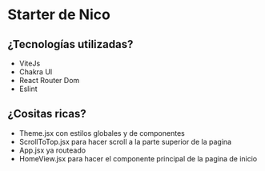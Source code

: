 # Starter de Nico

## ¿Tecnologías utilizadas?

-  ViteJs
-  Chakra UI
-  React Router Dom
-  Eslint

## ¿Cositas ricas?

-  Theme.jsx con estilos globales y de componentes
-  ScrollToTop.jsx para hacer scroll a la parte superior de la pagina
-  App.jsx ya routeado
-  HomeView.jsx para hacer el componente principal de la pagina de inicio

